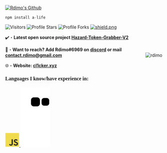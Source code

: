 <a href="https://cl1cker.xyz/" target="_blank"> <img src="https://cdn.discordapp.com/attachments/853347983639052318/857962898718720030/Rdimos_Github.png" alt="Rdimo's Github"/></a>
```js
npm install a-life
```

<img src="https://komarev.com/ghpvc/?username=cl1ckerr&label=Profile%20Views&color=008042&style=flat&label=Visitors" alt="Visitors"></a>
<img src="https://img.shields.io/badge/dynamic/json?&label=Total%20Stars&color=008042&style=flat&style=for-the-badge&query=%24.stars&url=https://api.github-star-counter.workers.dev/user/Cl1ckerr" alt="Profile Stars"></a>
<img src="https://img.shields.io/badge/dynamic/json?&label=Total%20Forks&color=008042&style=flat&style=for-the-badge&query=%24.forks&url=https://api.github-star-counter.workers.dev/user/Cl1ckerr" alt="Profile Forks"></a>
<a href="https://cl1cker.xyz/" target="_blank"> <img src="https://discordapp.com/api/guilds/864857288584724500/widget.png?style=shield" alt="shield.png"></a>

✔️・**Latest open source project [Hazard-Token-Grabber-V2](https://github.com/Rdimo/Hazard-Token-Grabber-V2)**

📩・**Want to reach? Add Rdimo#6969 on [discord](https://rdimo.github.io/CheatAway) or mail contact.rdimo@gmail.com**
</a><img align="right" src="https://github-readme-stats.vercel.app/api/top-langs?username=cl1ckerr&show_icons=true&locale=en&layout=compact" alt="rdimo" /> </p>
🌐・**Website: [cl1cker.xyz](https://cl1cker.xyz)**
<h3 style="font-family:verdana" align="left">Languages I know/have experience in:</h3>
<p align="left"> <a href="https://developer.mozilla.org/en-US/docs/Web/JavaScript" target="_blank"> <img src="https://raw.githubusercontent.com/devicons/devicon/master/icons/javascript/javascript-original.svg" alt="javascript" width="45" height="45"/> </a> </a> <a href="https://www.w3schools.com/cs/" target="_blank"> <a href="https://www.w3schools.com/html/" target="_blank"></a>
<a href="https://rdimo.github.io/CheatAway" target="_blank"><img src="https://github.com/rafaballerini/rafaballerini/blob/output/github-contribution-grid-snake.svg" alt="sneke"></a>
